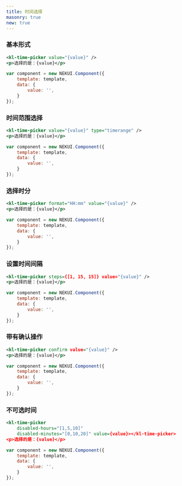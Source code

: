 ```yaml
---
title: 时间选择
masonry: true
new: true
---
```


<!-- demo_start -->
### 基本形式
<div class="m-example"></div>

```xml
<kl-time-picker value="{value}" />
<p>选择的是：{value}</p>
```

```javascript
var component = new NEKUI.Component({
    template: template,
    data: {
        value: '',
    }
});
```
<!-- demo_end -->

<!-- demo_start -->
### 时间范围选择
<div class="m-example"></div>

```xml
<kl-time-picker value="{value}" type="timerange" />
<p>选择的是：{value}</p>
```

```javascript
var component = new NEKUI.Component({
    template: template,
    data: {
        value: '',
    }
});
```
<!-- demo_end -->


<!-- demo_start -->
### 选择时分
<div class="m-example"></div>

```xml
<kl-time-picker format="HH:mm" value="{value}" />
<p>选择的是：{value}</p>
```

```javascript
var component = new NEKUI.Component({
    template: template,
    data: {
        value: '',
    }
});
```
<!-- demo_end -->


<!-- demo_start -->
### 设置时间间隔
<div class="m-example"></div>

```xml
<kl-time-picker steps={[1, 15, 15]} value="{value}" />
<p>选择的是：{value}</p>
```

```javascript
var component = new NEKUI.Component({
    template: template,
    data: {
        value: '',
    }
});
```
<!-- demo_end -->


<!-- demo_start -->
### 带有确认操作
<div class="m-example"></div>

```xml
<kl-time-picker confirm value="{value}" />
<p>选择的是：{value}</p>
```

```javascript
var component = new NEKUI.Component({
    template: template,
    data: {
        value: '',
    }
});
```
<!-- demo_end -->

<!-- demo_start -->
### 不可选时间
<div class="m-example"></div>

```xml
<kl-time-picker
    disabled-hours="[1,5,10]"
    disabled-minutes="[0,10,20]" value={value}></kl-time-picker>
<p>选择的是：{value}</p>
```

```javascript
var component = new NEKUI.Component({
    template: template,
    data: {
        value: '',
    }
});
```
<!-- demo_end -->
